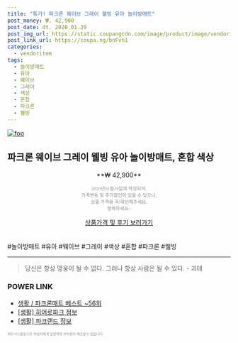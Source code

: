 ```yaml
--- 
title: "특가! 파크론 웨이브 그레이 웰빙 유아 놀이방매트" 
post_money: ₩. 42,900 
post_date: dt. 2020.01.29 
post_img_url: https://static.coupangcdn.com/image/product/image/vendoritem/2018/11/07/3847208852/01a6602e-26a7-4b2a-b274-3bec1d6ef87d.jpg 
post_link_url: https://coupa.ng/bnFvn1 
categories: 
  - vendoritem 
tags: 
  - 놀이방매트 
  - 유아 
  - 웨이브 
  - 그레이 
  - 색상 
  - 혼합 
  - 파크론 
  - 웰빙 
--- 
```

[![foo](https://static.coupangcdn.com/image/product/image/vendoritem/2018/11/07/3847208852/01a6602e-26a7-4b2a-b274-3bec1d6ef87d.jpg)](https://coupa.ng/bnFvn1) 

## 파크론 웨이브 그레이 웰빙 유아 놀이방매트, 혼합 색상 
<p style="text-align: center;">**₩ 42,900**</p> 
<p style="text-align: center;"><span style="color: #898c8f; font-family: Georgia,Times,serif; font-size: 0.75em;">2020년01월29일에 작성되어, <br>가격변동 및 추가할인이 있을 수 있으니,<br> 상품 가격을 꼭!확인해주세요.<br>행복하세요~</span> 
</p>	 
<div markdown="0" style="text-align: center;"><a href="https://coupa.ng/bnFvn1" class="btn btn--success">상품가격 및 후기 보러가기</a></div> 
<br><br> 
  #놀이방매트 #유아 #웨이브 #그레이 #색상 #혼합 #파크론 #웰빙 
<hr> 

> 당신은 항상 영웅이 될 수 없다. 그러나 항상 사람은 될 수 있다. - 괴테 


### POWER LINK

* <a href="https://blog.naver.com/santokki14/221788378615" target="_blank">생활 / 파크론매트 베스트 ~56위</a>
* <a href="https://blog.naver.com/sakai111/221759969525" target="_blank"> [생활] 히어로파크 정보 </a>
* <a href="https://blog.naver.com/santokki14/221769692091" target="_blank"> [생활] 파크랜드 정보 </a>

<span style="color: #898c8f; font-family: Georgia,Times,serif; font-size: 0.55em;">파트너스활동으로 작성자에게 일정액의 커미션이 제공될수 있습니다.</span> 
